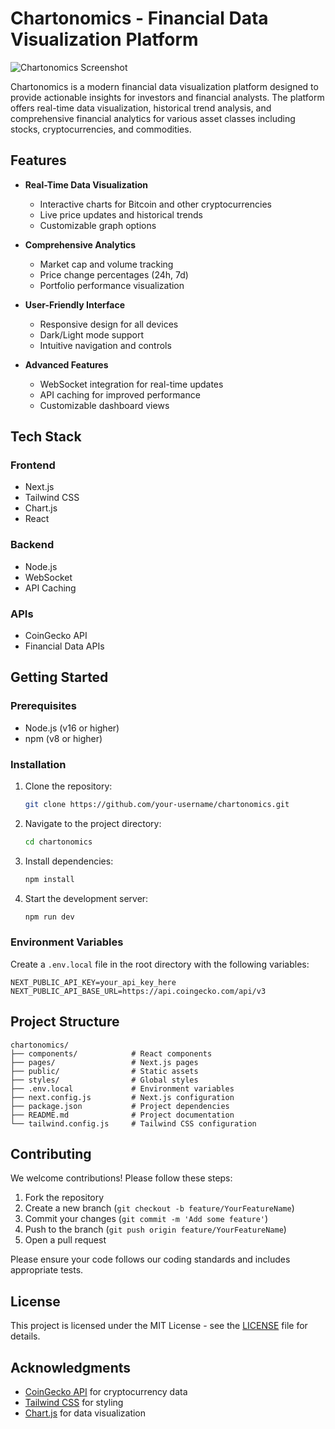 
# Chartonomics - Financial Data Visualization Platform

![Chartonomics Screenshot](public/screenshot.png)

Chartonomics is a modern financial data visualization platform designed to provide actionable insights for investors and financial analysts. The platform offers real-time data visualization, historical trend analysis, and comprehensive financial analytics for various asset classes including stocks, cryptocurrencies, and commodities.

## Features

- **Real-Time Data Visualization**
  - Interactive charts for Bitcoin and other cryptocurrencies
  - Live price updates and historical trends
  - Customizable graph options

- **Comprehensive Analytics**
  - Market cap and volume tracking
  - Price change percentages (24h, 7d)
  - Portfolio performance visualization

- **User-Friendly Interface**
  - Responsive design for all devices
  - Dark/Light mode support
  - Intuitive navigation and controls

- **Advanced Features**
  - WebSocket integration for real-time updates
  - API caching for improved performance
  - Customizable dashboard views

## Tech Stack

### Frontend
- Next.js
- Tailwind CSS
- Chart.js
- React

### Backend
- Node.js
- WebSocket
- API Caching

### APIs
- CoinGecko API
- Financial Data APIs

## Getting Started

### Prerequisites
- Node.js (v16 or higher)
- npm (v8 or higher)

### Installation
1. Clone the repository:
   ```bash
   git clone https://github.com/your-username/chartonomics.git
   ```
2. Navigate to the project directory:
   ```bash
   cd chartonomics
   ```
3. Install dependencies:
   ```bash
   npm install
   ```
4. Start the development server:
   ```bash
   npm run dev
   ```

### Environment Variables
Create a `.env.local` file in the root directory with the following variables:
```
NEXT_PUBLIC_API_KEY=your_api_key_here
NEXT_PUBLIC_API_BASE_URL=https://api.coingecko.com/api/v3
```

## Project Structure

```
chartonomics/
├── components/            # React components
├── pages/                 # Next.js pages
├── public/                # Static assets
├── styles/                # Global styles
├── .env.local             # Environment variables
├── next.config.js         # Next.js configuration
├── package.json           # Project dependencies
├── README.md              # Project documentation
└── tailwind.config.js     # Tailwind CSS configuration
```

## Contributing

We welcome contributions! Please follow these steps:

1. Fork the repository
2. Create a new branch (`git checkout -b feature/YourFeatureName`)
3. Commit your changes (`git commit -m 'Add some feature'`)
4. Push to the branch (`git push origin feature/YourFeatureName`)
5. Open a pull request

Please ensure your code follows our coding standards and includes appropriate tests.

## License

This project is licensed under the MIT License - see the [LICENSE](LICENSE) file for details.

## Acknowledgments

- [CoinGecko API](https://www.coingecko.com/en/api) for cryptocurrency data
- [Tailwind CSS](https://tailwindcss.com/) for styling
- [Chart.js](https://www.chartjs.org/) for data visualization
